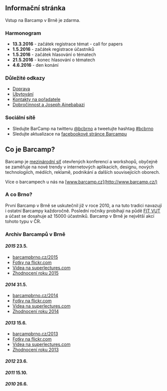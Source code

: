 Informační stránka
------------------
Vstup na Barcamp v Brně je zdarma.

### Harmonogram
 - __13.3.2016__ - začátek registrace témat - call for papers
 - __1.5.2016__ - začátek registrace účastníků
 - __1.5.2016__ - začátek hlasování o tématech
 - __21.5.2016__ - konec hlasování o tématech
 - __4.6.2016__ - den konání

### Důležité odkazy
 - [Doprava](/2016/stranka/doprava.html)
 - [Ubytování](/2016/stranka/ubytovani.html)
 - [Kontakty na pořadatele](/2016/stranka/kontakty.html)
 - [Dobročinnost a Joseph Ainebabazi](/2016/stranka/charita.html)

### Sociální sítě
 - Sledujte BarCamp na twitteru [@bcbrno](https://twitter.com/bcbrno) a tweetujte hashtag [#bcbrno](https://twitter.com/search?q=%23bcbrno)
 - Sledujte aktualizace na [facebookové stránce Barcampu](https://www.facebook.com/barcamp.brno)

Co je Barcamp?
--------------
Barcamp je [mezinárodní síť](http://barcamp.org) otevřených konferencí a workshopů, obyčejně se zaměřuje na nové trendy v internetových aplikacích, designu, nových technologiích, médiích, reklamě, podnikání a dalších souvisejících oborech.

Více o barcampech u nás na [www.barcamp.cz](http://www.barcamp.cz/)

### A co Brno?

První Barcamp v Brně se uskutečnil již v roce 2010, a na tuto tradici navazují i ostatní Barcampy každoročně. Poslední ročníky probíhají na půdě [FIT VUT](http://www.fit.vutbr.cz/) a účast se dosahuje až 15000 účastníků. Barcamp v Brně je největší akcí tohoto typu v ČR.

### Archiv Barcampů v Brně

#### _2015_ 23.5.
 - [barcampbrno.cz/2015](/2015/index.html)
 - [Fotky na flickr.com](https://www.flickr.com/photos/97646969@N07/albums/72157653538258062) 
 - [Videa na superlectures.com](http://www.superlectures.com/barcampbrno2015/)
 - [Zhodnocení roku 2015](/2015/stranka/zhodnoceni.html)

#### _2014_ 31.5.
 - [barcampbrno.cz/2014](/2014/index.html)
 - [Fotky na flickr.com](https://www.flickr.com/photos/97646969@N07/sets/72157644611735179/)
 - [Videa na superlectures.com](http://www.superlectures.com/barcampbrno2014/)
 - [Zhodnocení roku 2014](/2014/stranka/zhodnoceni.html)

#### _2013_ 15.6.
 - [barcampbrno.cz/2013](/2013/index.html)
 - [Fotky na flickr.com](https://www.flickr.com/photos/97646969@N07/sets/72157634248667014/page3/)
 - [Videa na superlectures.com](http://www.superlectures.com/barcampbrno2013/)
 - [Zhodnocení roku 2013](/2013/stranka/zhodnoceni.html)

#### _2012_ 23.6.
#### _2011_ 15.10.
#### _2010_ 26.6.